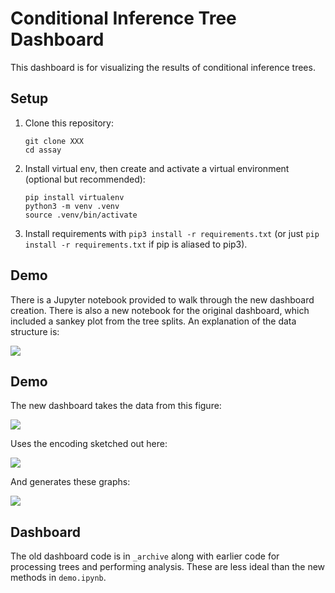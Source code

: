 # Conditional Inference Tree Dashboard

This dashboard is for visualizing the results of conditional inference trees.

## Setup

1. Clone this repository:

   ```
   git clone XXX
   cd assay
   ```

2. Install virtual env, then create and activate a virtual environment (optional but recommended):

    ```
    pip install virtualenv
    python3 -m venv .venv
    source .venv/bin/activate
    ```

3. Install requirements with `pip3 install -r requirements.txt` (or just `pip install -r requirements.txt` if pip is aliased to pip3).

## Demo

There is a Jupyter notebook provided to walk through the new dashboard creation. There is also a new notebook for the original dashboard, which included a sankey plot from the tree splits. An explanation of the data structure is:

![](figs/graphic_ofa_distance-01.png)

## Demo

The new dashboard takes the data from this figure:

![](figs/original_tree.png)

Uses the encoding sketched out here:

![](figs/example.png)

And generates these graphs:

![](figs/matrix.png)

## Dashboard

The old dashboard code is in `_archive` along with earlier code for processing trees and performing analysis. These are less ideal than the new methods in `demo.ipynb`.